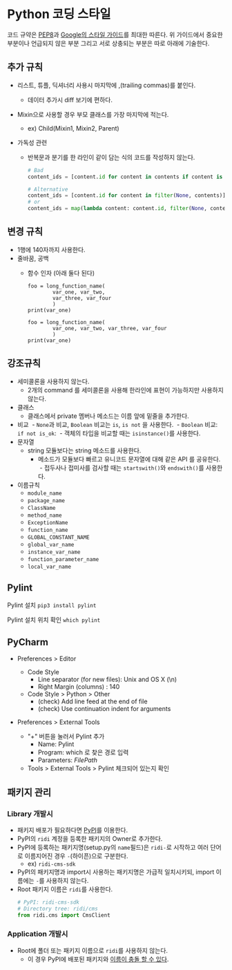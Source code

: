 # Python 코딩 스타일

코드 규약은 [PEP8](https://www.python.org/dev/peps/pep-0008/)과 [Google의 스타일 가이드](https://google.github.io/styleguide/pyguide.html)를 최대한 따른다.
위 가이드에서 중요한 부분이나 언급되지 않은 부분 그리고 서로 상충되는 부분은 따로 아래에 기술한다.


## 추가 규칙
- 리스트, 튜플, 딕셔너리 사용시 마지막에 ,(trailing commas)를 붙인다.
  - 데이터 추가시 diff 보기에 편하다.

- Mixin으로 사용할 경우 부모 클래스를 가장 마지막에 적는다.
  - ex) Child(Mixin1, Mixin2, Parent)

- 가독성 관련
  - 반복문과 분기를 한 라인이 같이 담는 식의 코드를 작성하지 않는다.

    ```python
    # Bad
    content_ids = [content.id for content in contents if content is not None]
    ```

    ```python
    # Alternative
    content_ids = [content.id for content in filter(None, contents)]
    # or
    content_ids = map(lambda content: content.id, filter(None, contents))
    ```


## 변경 규칙
- 1행에 140자까지 사용한다.
- 줄바꿈, 공백
  - 함수 인자 (아래 둘다 된다)

    ```
    foo = long_function_name(
            var_one, var_two,
            var_three, var_four
            )
    print(var_one)
    ```
    ```
    foo = long_function_name(
            var_one, var_two, var_three, var_four
            )
    print(var_one)
    ```


## 강조규칙

- 세미콜론을 사용하지 않는다. 
  - 2개의 command 를 세미콜론을 사용해 한라인에 표현이 가능하지만 사용하지 않는다.
- 클래스
  - 클래스에서 private 멤버나 메소드는 이름 앞에 밑줄을 추가한다.
- 비교
  - `None`과 비교, `Boolean` 비교는 `is`, `is not` 을 사용한다.
  - `Boolean` 비교: `if not is_ok`:
  - 객체의 타입을 비교할 때는 `isinstance()`를 사용한다.
- 문자열
  - string 모듈보다는 string 메소드를 사용한다.
    - 메소드가 모듈보다 빠르고 유니코드 문자열에 대해 같은 API 를 공유한다.
  - 접두사나 접미사를 검사할 때는 `startswith()`와 `endswith()`를 사용한다.
- 이름규칙
  - `module_name`
  - `package_name`
  - `ClassName`
  - `method_name`
  - `ExceptionName`
  - `function_name`
  - `GLOBAL_CONSTANT_NAME`
  - `global_var_name`
  - `instance_var_name`
  - `function_parameter_name`
  - `local_var_name`


## Pylint

Pylint 설치
`pip3 install pylint`

Pylint 설치 위치 확인
`which pylint`


## PyCharm

- Preferences > Editor
  - Code Style
    - Line separator (for new files): Unix and OS X (\n)
    - Right Margin (columns) : 140
  - Code Style > Python >  Other
    - (check) Add line feed at the end of file
    - (check) Use continuation indent for arguments

- Preferences > External Tools
  - "+" 버튼을 눌러서 Pylint 추가
    - Name: Pylint
    - Program: which 로 찾은 경로 입력
    - Parameters: $FilePath$
  - Tools > External Tools > Pylint 체크되어 있는지 확인


## 패키지 관리

### Library 개발시

- 패키지 배포가 필요하다면 [PyPI](https://pypi.python.org)를 이용한다.
- PyPI의 `ridi` 계정을 등록한 패키지의 Owner로 추가한다.
- PyPI에 등록하는 패키지명(setup.py의 `name`필드)은 `ridi-`로 시작하고 여러 단어로 이름지어진 경우 `-`(하이픈)으로 구분한다.
    - ex) `ridi-cms-sdk`
- PyPI의 패키지명과 import시 사용하는 패키지명은 가급적 일치시키되, import 이름에는 `-`를 사용하지 않는다.
- Root 패키지 이름은 `ridi`를 사용한다.
    ```python
    # PyPI: ridi-cms-sdk
    # Directory tree: ridi/cms
    from ridi.cms import CmsClient
    ```

### Application 개발시

- Root에 폴더 또는 패키지 이름으로 `ridi`를 사용하지 않는다.
  - 이 경우 PyPI에 배포된 패키지와 [이름이 충돌 할 수 있다](http://ncoghlan-devs-python-notes.readthedocs.io/en/latest/python_concepts/import_traps.html#the-init-py-trap).
